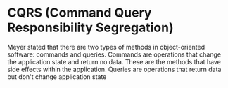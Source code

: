 # CQRS (Command Query Responsibility Segregation)

Meyer stated that there are two types of methods in object-oriented software: commands and queries. Commands are operations that change the application state and return no data. These are the methods that have side effects within the application. Queries are operations that return data but don't change application state
